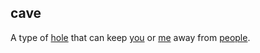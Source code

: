 ## cave

A type of [hole](hole.md) that can keep [you](you.md) or [me](me.md) away from [people](people.md).  
